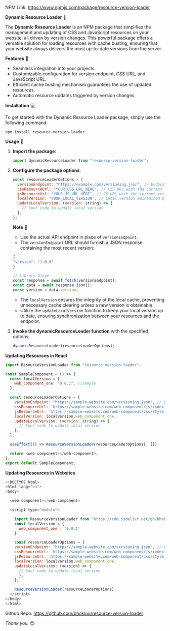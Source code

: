 NPM Link: https://www.npmjs.com/package/resource-version-loader

**Dynamic Resource Loader** 🔄

The **Dynamic Resource Loader** is an NPM package that simplifies the management and updating of CSS and JavaScript resources on your website, all driven by version changes. This powerful package offers a versatile solution for loading resources with cache busting, ensuring that your website always delivers the most up-to-date versions from the server.

**Features** 🌟

- Seamless integration into your projects.
- Customizable configuration for version endpoint, CSS URL, and JavaScript URL.
- Efficient cache busting mechanism guarantees the use of updated resources.
- Automatic resource updates triggered by version changes.

**Installation** 💻

To get started with the Dynamic Resource Loader package, simply use the following command:

```
npm install resource-version-loader
```

**Usage** 🚀

1. **Import the package**:

   ```js
   import dynamicResourceLoader from "resource-version-loader";
   ```

2. **Configure the package options**:

   ```js
   const resourceLoaderOptions = {
     versionEndpoint: "https://example.com/versioning.json", // Endpoint to fetch the latest version
     cssResourceUrl: "YOUR_CSS_URL_HERE", // CSS URL with the current version
     jsResourceUrl: "YOUR_JS_URL_HERE", // JS URL with the current version
     localVersion: "YOUR_LOCAL_VERSION", // Local version maintained by parent
     updateLocalVersion: (version: string) => {
       // Your code to update local version
     },
   };
   ```

   **Note** 🌟

   - Use the actual API endpoint in place of `versionEndpoint`.
   - The `versionEndpoint` URL should furnish a JSON response containing the most recent version:

   ```js
   {
   "version": "1.0.0"
   }

   // Library Usage
   const response = await fetch(versionEndpoint);
   const data = await response.json();
   const version = data.version;
   ```

   - The `localVersion` ensures the integrity of the local cache, preventing unnecessary cache clearing unless a new version is obtainable.
   - Utilize the `updateLocalVersion` function to keep your local version up to date, ensuring synchronization between your resources and the endpoint.

3. **Invoke the dynamicResourceLoader function** with the specified options:

   ```js
   dynamicResourceLoader(resourceLoaderOptions);
   ```

**Updating Resources in React**

```js
import ResourceVersionLoader from "resource-version-loader";

const SampleComponent = () => {
  const localVersion = {
    web_component_one: "0.0.1", //sample
  };

  const resourceLoaderOptions = {
    versionEndpoint: "https://sample-website.com/versioning.json", // Endpoint to fetch the latest version
    cssResourceUrl: `https://sample-website.com/web-component/js/index_v${localVersion.web_component_one}.css`, // CSS URL with curr version
    jsResourceUrl: `https://sample-website.com/web-component/css/style_v${localVersion.web_component_one}.js`, // JS with curr version
    localVersion: localVersion.web_component_one,
    updateLocalVersion: (version: string) => {
      // Your code to update local version
    },
  };

  useEffect(() => ResourceVersionLoader(resourceLoaderOptions), []);

  return <web-component></web-component>;
};
export default SampleComponent;
```

**Updating Resources in Websites**

```js
<!DOCTYPE html>
<html lang="en">
<body>

  <web-component></web-component>

  <script type="module">

    import ResourceVersionLoader from "https://cdn.jsdelivr.net/gh/bhokloo/resource-version-loader@v1.0.3/index.js"
    const localVersion = {
      web_component_one : '0.0.1'
    }

    const resourceLoaderOptions = {
    versionEndpoint: "https://sample-website.com/versioning.json", // Endpoint to fetch the latest version
    cssResourceUrl: `https://sample-website.com/web-component/js/index_v${localVersion.web_component_one}.css`, // CSS URL with curr version
    jsResourceUrl: `https://sample-website.com/web-component/css/style_v${localVersion.web_component_one}.js`, // JS with curr version
    localVersion: localVersion.web_component_one,
    updateLocalVersion: (version) => {
      // Your code to update local version
      },
    };

    ResourceVersionLoader(resourceLoaderOptions);
  </script>
</body>
</html>
```

Github Repo: https://github.com/bhokloo/resource-version-loader

_Thank you._ 😊
